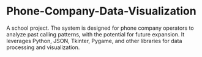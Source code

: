 # Phone-Company-Data-Visualization
A school project. The system is designed for phone company operators to analyze past calling patterns, with the potential for future expansion. It leverages Python, JSON, Tkinter, Pygame, and other libraries for data processing and visualization.
